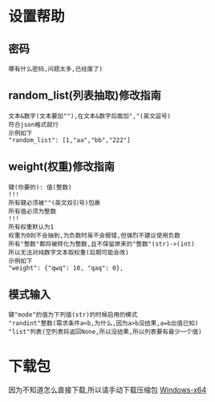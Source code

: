 # 设置帮助
## 密码
    哪有什么密码,问题太多,已经废了)
## random_list(列表抽取)修改指南
    文本&数字(文本要加""),在文本&数字后面加","(英文逗号)
    符合json格式就行
    示例如下
    "random_list": [1,"aa","bb","222"]
## weight(权重)修改指南
    键(你要的): 值(整数)
    !!!
    所有键必须被""(英文双引号)包裹
    所有值必须为整数
    !!!
    所有权重默认为1
    权重为0则不会抽到,为负数时虽不会报错,但强烈不建议使用负数
    所有"整数"都将被转化为整数,且不保留原来的"整数"(str)->(int)
    所以无法对纯数字文本取权重(后期可能会改)
    示例如下
    "weight": {"qwq": 10, "qaq": 0},
## 模式输入
    键"mode"的值为下列值(str)的时候启用的模式
    "randint"整数(需求条件a<b,为什么,因为a>b没结果,a=b出值已知)
    "list"列表(空列表将返回None,所以没结果,所以列表要有最少一个值)

# 下载包
因为不知道怎么直接下载,所以请手动下载压缩包
[Windows-x64](https://github.com/702361946/random_app_tk/blob/main/dist/app_Windows_x64.zip)

